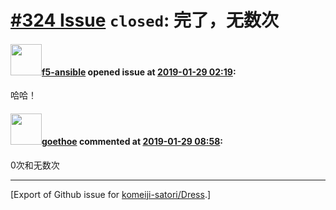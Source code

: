 # [\#324 Issue](https://github.com/komeiji-satori/Dress/issues/324) `closed`: 完了，无数次

#### <img src="https://avatars.githubusercontent.com/u/25024013?u=3307fabd5fb0fdbf206da5ce9c8142b26f6703cc&v=4" width="50">[f5-ansible](https://github.com/f5-ansible) opened issue at [2019-01-29 02:19](https://github.com/komeiji-satori/Dress/issues/324):

哈哈！

#### <img src="https://avatars.githubusercontent.com/u/23719601?v=4" width="50">[goethoe](https://github.com/goethoe) commented at [2019-01-29 08:58](https://github.com/komeiji-satori/Dress/issues/324#issuecomment-458459058):

0次和无数次


-------------------------------------------------------------------------------



[Export of Github issue for [komeiji-satori/Dress](https://github.com/komeiji-satori/Dress).]
